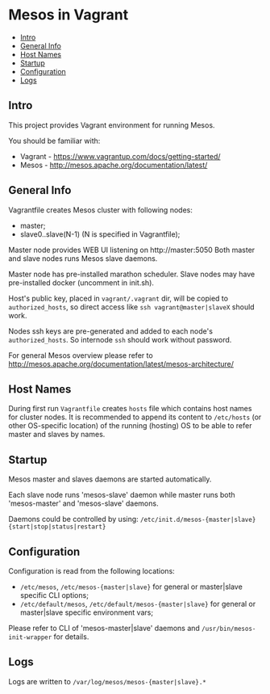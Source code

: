 Mesos in Vagrant
================

- [Intro](#intro)
- [General Info](#general-info)
- [Host Names](#host-names)
- [Startup](#startup)
- [Configuration](#configuration)
- [Logs](#logs)

Intro
-----
This project provides Vagrant environment for running Mesos.

You should be familiar with:
- Vagrant - https://www.vagrantup.com/docs/getting-started/
- Mesos   - http://mesos.apache.org/documentation/latest/

General Info
------------
Vagrantfile creates Mesos cluster with following nodes:
- master;
- slave0..slave(N-1) (N is specified in Vagrantfile);

Master node provides WEB UI listening on http://master:5050
Both master and slave nodes runs Mesos slave daemons.

Master node has pre-installed marathon scheduler.
Slave nodes may have pre-installed docker (uncomment in init.sh).

Host's public key, placed in `vagrant/.vagrant` dir, will be
copied to `authorized_hosts`, so direct access like `ssh vagrant@master|slaveX`
should work.

Nodes ssh keys are pre-generated and added to each node's `authorized_hosts`.
So internode `ssh` should work without password.

For general Mesos overview please refer to
http://mesos.apache.org/documentation/latest/mesos-architecture/

Host Names
----------
During first run `Vagrantfile` creates `hosts` file which
contains host names for cluster nodes. It is recommended
to append its content to `/etc/hosts` (or other OS-specific
location) of the running (hosting) OS to be able to refer
master and slaves by names.

Startup
-------
Mesos master and slaves daemons are started automatically.

Each slave node runs 'mesos-slave' daemon while master runs both
'mesos-master' and 'mesos-slave' daemons.

Daemons could be controlled by using:
`/etc/init.d/mesos-{master|slave} {start|stop|status|restart}`

Configuration
-------------
Configuration is read from the following locations:
- `/etc/mesos`, `/etc/mesos-{master|slave}`
  for general or master|slave specific CLI options;
- `/etc/default/mesos`, `/etc/default/mesos-{master|slave}`
  for general or master|slave specific environment vars;

Please refer to CLI of 'mesos-master|slave' daemons and `/usr/bin/mesos-init-wrapper`
for details.

Logs
----
Logs are written to `/var/log/mesos/mesos-{master|slave}.*`

